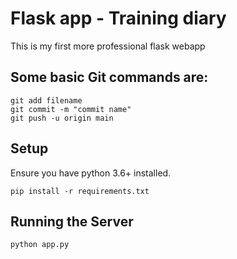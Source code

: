 # Flask app - Training diary

This is my first more professional flask webapp

## Some basic Git commands are:

```
git add filename
git commit -m "commit name"
git push -u origin main
```

## Setup
Ensure you have python 3.6+ installed.
```
pip install -r requirements.txt
```

## Running the Server
```
python app.py
```
